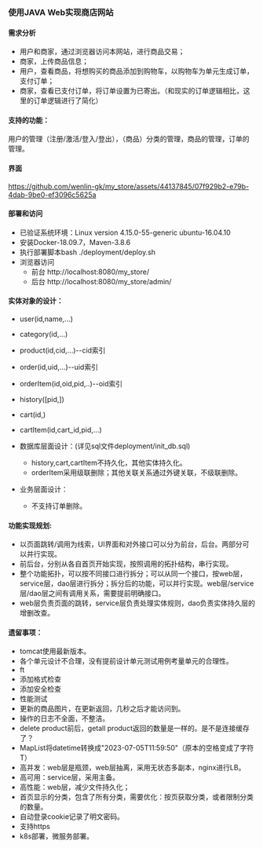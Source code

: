 ### 使用JAVA Web实现商店网站

#### 需求分析
- 用户和商家，通过浏览器访问本网站，进行商品交易；
- 商家，上传商品信息；
- 用户，查看商品，将想购买的商品添加到购物车，以购物车为单元生成订单，支付订单；
- 商家，查看已支付订单，将订单设置为已寄出。（和现实的订单逻辑相比，这里的订单逻辑进行了简化）


#### 支持的功能：
  用户的管理（注册/激活/登入/登出），（商品）分类的管理，商品的管理，订单的管理。


#### 界面
https://github.com/wenlin-gk/my_store/assets/44137845/07f929b2-e79b-4dab-9be0-ef3096c5625a


#### 部署和访问
- 已验证系统环境：Linux version 4.15.0-55-generic  ubuntu-16.04.10
- 安装Docker-18.09.7，Maven-3.8.6
- 执行部署脚本bash ./deployment/deploy.sh
- 浏览器访问
  - 前台 http://localhost:8080/my_store/
  - 后台 http://localhost:8080/my_store/admin/


#### 实体对象的设计：
- user(id,name,...)
- category(id,...)
- product(id,cid,...)--cid索引
- order(id,uid,...)--uid索引
- orderItem(id,oid,pid,..)--oid索引

- history([pid,])
- cart(id,)
- cartItem(id,cart_id,pid,...)

- 数据库层面设计：(详见sql文件deployment/init_db.sql)
  - history,cart,cartItem不持久化，其他实体持久化。
  - orderItem采用级联删除；其他关联关系通过外键关联，不级联删除。
- 业务层面设计：
  - 不支持订单删除。


#### 功能实现规划:
- 以页面跳转/调用为线索，UI界面和对外接口可以分为前台，后台。两部分可以并行实现。
- 前后台，分别从各自首页开始实现，按照调用的拓扑结构，串行实现。
- 整个功能拓扑，可以按不同接口进行拆分；可以从同一个接口，按web层，service层，dao层进行拆分；拆分后的功能，可以并行实现。web层/service层/dao层之间有调用关系，需要提前明确接口。
- web层负责页面的跳转，service层负责处理实体规则，dao负责实体持久层的增删改查。


#### 遗留事项：
- tomcat使用最新版本。
- 各个单元设计不合理，没有提前设计单元测试用例考量单元的合理性。
- ft
- 添加格式检查
- 添加安全检查
- 性能测试
- 更新的商品图片，在更新返回，几秒之后才能访问到。
- 操作的日志不全面，不整洁。
- delete product前后，getall product返回的数量是一样的。是不是连接缓存了？
- MapList将datetime转换成"2023-07-05T11:59:50"（原本的空格变成了字符T）
- 高并发：web层是瓶颈，web层抽离，采用无状态多副本，nginx进行LB。
- 高可用：service层，采用主备。
- 高性能：web层，减少文件持久化；
- 首页显示的分类，包含了所有分类，需要优化：按页获取分类，或者限制分类的数量。
- 自动登录cookie记录了明文密码。
- 支持https
- k8s部署，微服务部署。

